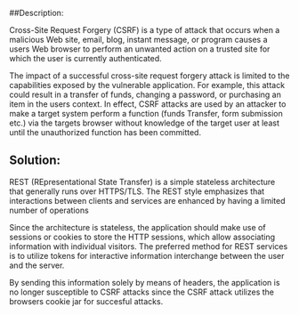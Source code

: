 ##Description:

Cross-Site Request Forgery (CSRF) is a type of attack that occurs when a malicious Web site,
email, blog, instant message, or program causes a users Web browser to perform an unwanted
action on a trusted site for which the user is currently authenticated.

The impact of a successful cross-site request forgery attack is limited to the
capabilities exposed by the vulnerable application. For example, this attack could result
in a transfer of funds, changing a password, or purchasing an item in the users context.
In effect, CSRF attacks are used by an attacker to make a target system perform a
function (funds Transfer, form submission etc.) via the targets browser without
knowledge of the target user at least until the unauthorized function has been committed.

## Solution:

REST (REpresentational State Transfer) is a simple stateless architecture that generally runs
over HTTPS/TLS. The REST style emphasizes that interactions between clients and services are
enhanced by having a limited number of operations

Since the architecture is stateless, the application should make use of sessions or cookies to
store the HTTP sessions, which allow associating information with individual visitors. The preferred method for REST
services is to utilize tokens for interactive information interchange between the user and the server. 

By sending this information solely by means of headers, the application is no longer susceptible to CSRF attacks
since the CSRF attack utilizes the browsers cookie jar for succesful attacks.
